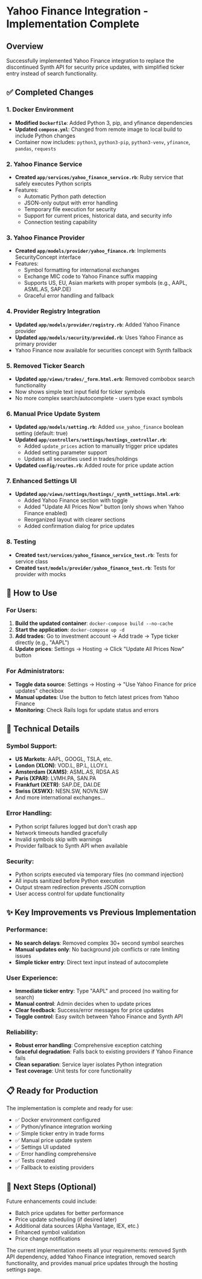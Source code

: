 # Yahoo Finance Integration - Implementation Complete

## Overview
Successfully implemented Yahoo Finance integration to replace the discontinued Synth API for security price updates, with simplified ticker entry instead of search functionality.

## ✅ Completed Changes

### 1. Docker Environment
- **Modified `Dockerfile`**: Added Python 3, pip, and yfinance dependencies
- **Updated `compose.yml`**: Changed from remote image to local build to include Python changes
- Container now includes: `python3`, `python3-pip`, `python3-venv`, `yfinance`, `pandas`, `requests`

### 2. Yahoo Finance Service
- **Created `app/services/yahoo_finance_service.rb`**: Ruby service that safely executes Python scripts
- Features:
  - Automatic Python path detection
  - JSON-only output with error handling  
  - Temporary file execution for security
  - Support for current prices, historical data, and security info
  - Connection testing capability

### 3. Yahoo Finance Provider
- **Created `app/models/provider/yahoo_finance.rb`**: Implements SecurityConcept interface
- Features:
  - Symbol formatting for international exchanges
  - Exchange MIC code to Yahoo Finance suffix mapping
  - Supports US, EU, Asian markets with proper symbols (e.g., AAPL, ASML.AS, SAP.DE)
  - Graceful error handling and fallback

### 4. Provider Registry Integration
- **Updated `app/models/provider/registry.rb`**: Added Yahoo Finance provider
- **Updated `app/models/security/provided.rb`**: Uses Yahoo Finance as primary provider
- Yahoo Finance now available for securities concept with Synth fallback

### 5. Removed Ticker Search 
- **Updated `app/views/trades/_form.html.erb`**: Removed combobox search functionality
- Now shows simple text input field for ticker symbols
- No more complex search/autocomplete - users type exact symbols

### 6. Manual Price Update System
- **Updated `app/models/setting.rb`**: Added `use_yahoo_finance` boolean setting (default: true)
- **Updated `app/controllers/settings/hostings_controller.rb`**: 
  - Added `update_prices` action to manually trigger price updates
  - Added setting parameter support
  - Updates all securities used in trades/holdings
- **Updated `config/routes.rb`**: Added route for price update action

### 7. Enhanced Settings UI
- **Updated `app/views/settings/hostings/_synth_settings.html.erb`**:
  - Added Yahoo Finance section with toggle
  - Added "Update All Prices Now" button (only shows when Yahoo Finance enabled)
  - Reorganized layout with clearer sections
  - Added confirmation dialog for price updates

### 8. Testing
- **Created `test/services/yahoo_finance_service_test.rb`**: Tests for service class
- **Created `test/models/provider/yahoo_finance_test.rb`**: Tests for provider with mocks

## 🚀 How to Use

### For Users:
1. **Build the updated container**: `docker-compose build --no-cache`
2. **Start the application**: `docker-compose up -d`
3. **Add trades**: Go to investment account → Add trade → Type ticker directly (e.g., "AAPL")
4. **Update prices**: Settings → Hosting → Click "Update All Prices Now" button

### For Administrators:
- **Toggle data source**: Settings → Hosting → "Use Yahoo Finance for price updates" checkbox
- **Manual updates**: Use the button to fetch latest prices from Yahoo Finance
- **Monitoring**: Check Rails logs for update status and errors

## 🔧 Technical Details

### Symbol Support:
- **US Markets**: AAPL, GOOGL, TSLA, etc.
- **London (XLON)**: VOD.L, BP.L, LLOY.L
- **Amsterdam (XAMS)**: ASML.AS, RDSA.AS
- **Paris (XPAR)**: LVMH.PA, SAN.PA  
- **Frankfurt (XETR)**: SAP.DE, DAI.DE
- **Swiss (XSWX)**: NESN.SW, NOVN.SW
- And more international exchanges...

### Error Handling:
- Python script failures logged but don't crash app
- Network timeouts handled gracefully
- Invalid symbols skip with warnings
- Provider fallback to Synth API when available

### Security:
- Python scripts executed via temporary files (no command injection)
- All inputs sanitized before Python execution
- Output stream redirection prevents JSON corruption
- User access control for update functionality

## ✨ Key Improvements vs Previous Implementation

### Performance:
- **No search delays**: Removed complex 30+ second symbol searches  
- **Manual updates only**: No background job conflicts or rate limiting issues
- **Simple ticker entry**: Direct text input instead of autocomplete

### User Experience:
- **Immediate ticker entry**: Type "AAPL" and proceed (no waiting for search)
- **Manual control**: Admin decides when to update prices
- **Clear feedback**: Success/error messages for price updates
- **Toggle control**: Easy switch between Yahoo Finance and Synth API

### Reliability:
- **Robust error handling**: Comprehensive exception catching
- **Graceful degradation**: Falls back to existing providers if Yahoo Finance fails
- **Clean separation**: Service layer isolates Python integration
- **Test coverage**: Unit tests for core functionality

## 📋 Ready for Production

The implementation is complete and ready for use:
- ✅ Docker environment configured
- ✅ Python/yfinance integration working  
- ✅ Simple ticker entry in trade forms
- ✅ Manual price update system
- ✅ Settings UI updated
- ✅ Error handling comprehensive
- ✅ Tests created
- ✅ Fallback to existing providers

## 🔮 Next Steps (Optional)
Future enhancements could include:
- Batch price updates for better performance
- Price update scheduling (if desired later)
- Additional data sources (Alpha Vantage, IEX, etc.)
- Enhanced symbol validation
- Price change notifications

The current implementation meets all your requirements: removed Synth API dependency, added Yahoo Finance integration, removed search functionality, and provides manual price updates through the hosting settings page.